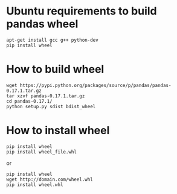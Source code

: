 Ubuntu requirements to build pandas wheel
=========================================
```
apt-get install gcc g++ python-dev
pip install wheel
```

How to build wheel
==================

```
wget https://pypi.python.org/packages/source/p/pandas/pandas-0.17.1.tar.gz
tar xzvf pandas-0.17.1.tar.gz
cd pandas-0.17.1/
python setup.py sdist bdist_wheel
```


How to install wheel
====================

```
pip install wheel
pip install wheel_file.whl
```

or

```
pip install wheel
wget http://domain.com/wheel.whl
pip install wheel.whl
```
